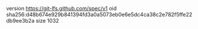version https://git-lfs.github.com/spec/v1
oid sha256:d48b674e929b841394fd3a0a5073eb0e6e5dc4ca38c2e782f5ffe22db9ee3b2a
size 1032
